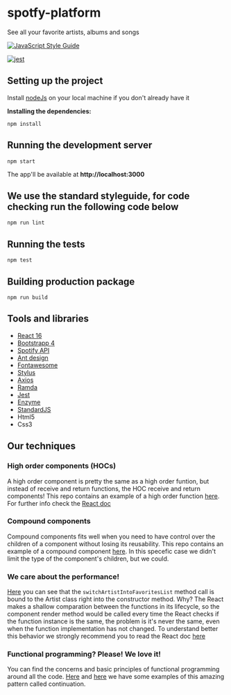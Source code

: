 # spotfy-platform
See all your favorite artists, albums and songs

[![JavaScript Style Guide](https://cdn.rawgit.com/standard/standard/master/badge.svg)](https://github.com/standard/standard)

[![jest](https://facebook.github.io/jest/img/jest-badge.svg)](https://github.com/facebook/jest)

## Setting up the project

Install [nodeJs](http://nodejs.org/en/download/) on your local machine if you don't already have it

**Installing the dependencies:**
```
npm install
```

## Running the development server

```
npm start
```

The app'll be available at **http://localhost:3000**

## We use the standard styleguide, for code checking run the following code below

```
npm run lint
```

## Running the tests

```
npm test
```

## Building production package

```
npm run build
```

## Tools and libraries
 - [React 16](https://reactjs.org/)
 - [Bootstrapp 4](https://getbootstrap.com/docs/4.0)
 - [Spotify API](https://developer.spotify.com/documentation/web-api/)
 - [Ant design](https://ant.design/)
 - [Fontawesome](https://fontawesome.com)
 - [Stylus](http://stylus-lang.com/)
 - [Axios](https://github.com/axios/axios)
 - [Ramda](https://ramdajs.com)
 - [Jest](https://jestjs.io)
 - [Enzyme](https://airbnb.io/enzyme/)
 - [StandardJS](https://standardjs.com/)
 - Html5
 - Css3

## Our techniques

### High order components (HOCs)

A high order component is pretty the same as a high order funtion, but instead of receive and return functions, the HOC receive and return components! This repo contains an example of a high order function [here](https://github.com/LeonardoHabitzreuter/spotfy-platform/blob/master/src/components/overlayOnHover/index.js). For further info check the [React doc](https://reactjs.org/docs/higher-order-components.html)

### Compound components

Compound components fits well when you need to have control over the children of a component without losing its reusability. This repo contains an example of a compound component [here](https://github.com/LeonardoHabitzreuter/spotfy-platform/blob/master/src/components/dataView/index.js). In this specefic case we didn't limit the type of the component's children, but we could.

### We care about the performance!

[Here](https://github.com/LeonardoHabitzreuter/spotfy-platform/blob/master/src/home/artists/list/artist.js) you can see that the `switchArtistIntoFavoritesList` method call is bound to the Artist class right into the constructor method. Why? The React makes a shallow comparation between the functions in its lifecycle, so the component render method would be called every time the React checks if the function instance is the same, the problem is it's never the same, even when the function implementation has not changed. To understand better this behavior we strongly recommend you to read the React doc [here](https://reactjs.org/docs/render-props.html)

### Functional programming? Please! We love it!
You can find the concerns and basic principles of functional programming around all the code. [Here](https://github.com/LeonardoHabitzreuter/spotfy-platform/blob/master/src/home/artists/reducers.js) and [here](https://github.com/LeonardoHabitzreuter/spotfy-platform/blob/master/src/components/rating/index.js) we have some examples of this amazing pattern called continuation.